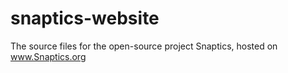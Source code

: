 # snaptics-website

The source files for the open-source project Snaptics, hosted on www.Snaptics.org
